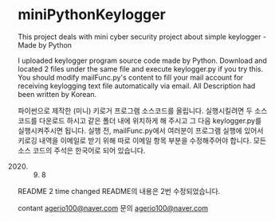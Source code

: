 # miniPythonKeylogger
This project deals with mini cyber security project about simple keylogger - Made by Python

I uploaded keylogger program source code made by Python.
Download and located 2 files under the same file and execute keylogger.py if you try this.
You should modify mailFunc.py's content to fill your mail account for receiving keylogging text file automatically via email.
All Description had been written by Korean.

파이썬으로 제작한 (미니) 키로거 프로그램 소스코드를 올립니다.
실행시킬려면 두 소스코드를 다운로드 하시고 같은 폴더 내에 위치하게 해 주시고 그 다음 keylogger.py를 실행시켜주시면 됩니다.
실행 전, mailFunc.py에서 여러분이 프로그램 실행에 있어서 키로깅 내역을 이메일로 받기 위해 따로 이메일 항목 부분을 수정해주어야 합니다.
모든 소스 코드의 주석은 한국어로 되어 있습니다.


2020. 9. 8

README 2 time changed 
README의 내용은 2번 수정되었습니다.

contant agerio100@naver.com
문의 agerio100@naver.com

